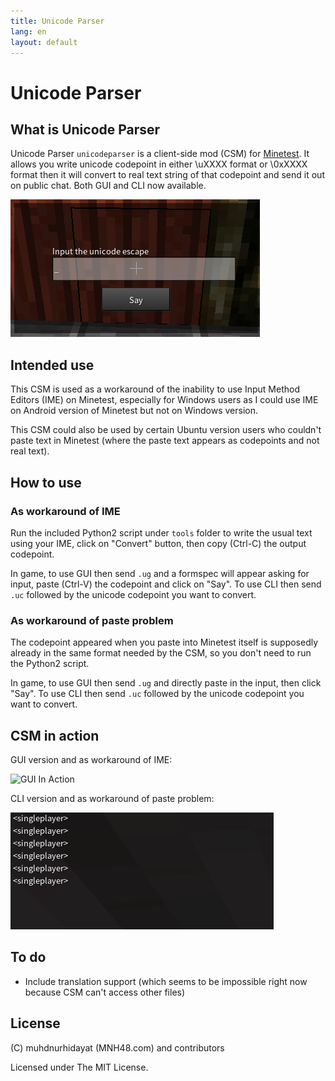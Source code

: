 ```yaml
---
title: Unicode Parser
lang: en
layout: default
---
```


# Unicode Parser

## What is Unicode Parser
Unicode Parser `unicodeparser` is a client-side mod (CSM) for [Minetest](https://www.minetest.net).
It allows you write unicode codepoint in either \uXXXX format or \0xXXXX format
then it will convert to real text string of that codepoint and send it out on
public chat. Both GUI and CLI now available.

![The GUI](images/thegui.png?raw=true "The GUI")

## Intended use

This CSM is used as a workaround of the inability to use Input Method Editors
(IME) on Minetest, especially for Windows users as I could use IME on Android
version of Minetest but not on Windows version.

This CSM could also be used by certain Ubuntu version users who couldn't paste
text in Minetest (where the paste text appears as codepoints and not real text).

## How to use

### As workaround of IME

Run the included Python2 script under `tools` folder to write the usual text
using your IME, click on "Convert" button, then copy (Ctrl-C) the output
codepoint.

In game, to use GUI then send `.ug` and a formspec will appear asking for input,
paste (Ctrl-V) the codepoint and click on "Say". To use CLI then send `.uc` followed
by the unicode codepoint you want to convert.

### As workaround of paste problem

The codepoint appeared when you paste into Minetest itself is supposedly already
in the same format needed by the CSM, so you don't need to run the Python2 script.

In game, to use GUI then send `.ug` and directly paste in the input, then click "Say".
To use CLI then send `.uc` followed by the unicode codepoint you want to convert.

## CSM in action

GUI version and as workaround of IME:

![GUI In Action](images/inaction.gif?raw=true "GUI In Action")

CLI version and as workaround of paste problem:

![CLI In Action](images/cli.gif?raw=true "CLI In Action")

## To do

- Include translation support (which seems to be impossible right now because CSM can't access other files)

## License

(C) muhdnurhidayat (MNH48.com) and contributors

Licensed under The MIT License.
